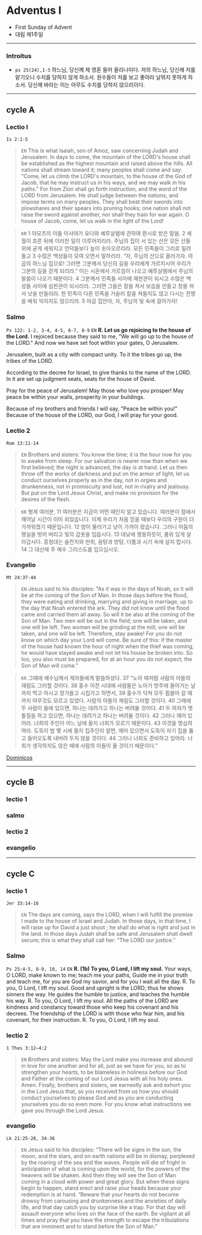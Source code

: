# Adventus I
* First Sunday of Advent
* 대림 제1주일

---

### Introitus
- `ps 25(24),1-3` 하느님, 당신께 제 영혼 들어 올리나이다. 저의 하느님, 당신께 저를 맡기오니 수치를 당하지 않게 하소서. 원수들이 저를 보고 좋아라 날뛰지 못하게 하소서. 당신께 바라는 이는 아무도 수치를 당하지 않으리이다.

---
## cycle A 
###  Lectio I
`Is 2:1-5`
> `EN` This is what Isaiah, son of Amoz,
saw concerning Judah and Jerusalem.
In days to come,
the mountain of the LORD's house
shall be established as the highest mountain
and raised above the hills.
All nations shall stream toward it;
many peoples shall come and say:
"Come, let us climb the LORD's mountain,
to the house of the God of Jacob,
that he may instruct us in his ways,
and we may walk in his paths."
For from Zion shall go forth instruction,
and the word of the LORD from Jerusalem.
He shall judge between the nations,
and impose terms on many peoples.
They shall beat their swords into plowshares
and their spears into pruning hooks;
one nation shall not raise the sword against another,
nor shall they train for war again.
O house of Jacob, come,
let us walk in the light of the Lord!

> `KR` 1 아모츠의 아들 이사야가 유다와 예루살렘에 관하여 환시로 받은 말씀.
2 세월이 흐른 뒤에 이러한 일이 이루어지리라.
주님의 집이 서 있는 산은 모든 산들 위에 굳게 세워지고
언덕들보다 높이 솟아오르리라.
모든 민족들이 그리로 밀려들고
3 수많은 백성들이 모여 오면서 말하리라.
“자, 주님의 산으로 올라가자. 야곱의 하느님 집으로!
그러면 그분께서 당신의 길을 우리에게 가르치시어
우리가 그분의 길을 걷게 되리라.”
이는 시온에서 가르침이 나오고
예루살렘에서 주님의 말씀이 나오기 때문이다.
4 그분께서 민족들 사이에 재판관이 되시고
수많은 백성들 사이에 심판관이 되시리라.
그러면 그들은 칼을 쳐서 보습을 만들고 창을 쳐서 낫을 만들리라.
한 민족이 다른 민족을 거슬러 칼을 쳐들지도 않고
다시는 전쟁을 배워 익히지도 않으리라.
5 야곱 집안아, 자, 주님의 빛 속에 걸어가자!

### Salmo
`Ps 122: 1-2, 3-4, 4-5, 6-7, 8-9`
`EN` **R. Let us go rejoicing to the house of the Lord.**
I rejoiced because they said to me,
"We will go up to the house of the LORD."
And now we have set foot
within your gates, O Jerusalem.

Jerusalem, built as a city
with compact unity.
To it the tribes go up,
the tribes of the LORD.

According to the decree for Israel,
to give thanks to the name of the LORD.
In it are set up judgment seats,
seats for the house of David.

Pray for the peace of Jerusalem!
May those who love you prosper!
May peace be within your walls,
prosperity in your buildings.

Because of my brothers and friends
I will say, "Peace be within you!"
Because of the house of the LORD, our God,
I will pray for your good.


### Lectio 2
`Rom 13:11-14`
> `EN` Brothers and sisters:
You know the time;
it is the hour now for you to awake from sleep.
For our salvation is nearer now than when we first believed;
the night is advanced, the day is at hand.
Let us then throw off the works of darkness
and put on the armor of light;
let us conduct ourselves properly as in the day,
not in orgies and drunkenness,
not in promiscuity and lust,
not in rivalry and jealousy.
But put on the Lord Jesus Christ,
and make no provision for the desires of the flesh.

> `KR` 형제 여러분, 11 여러분은 지금이 어떤 때인지 알고 있습니다.
여러분이 잠에서 깨어날 시간이 이미 되었습니다.
이제 우리가 처음 믿을 때보다 우리의 구원이 더 가까워졌기 때문입니다.
12 밤이 물러가고 낮이 가까이 왔습니다.
그러니 어둠의 행실을 벗어 버리고 빛의 갑옷을 입읍시다.
13 대낮에 행동하듯이, 품위 있게 살아갑시다.
흥청대는 술잔치와 만취, 음탕과 방탕, 다툼과 시기 속에 살지 맙시다.
14 그 대신에 주 예수 그리스도를 입으십시오.


### Evangelio
`Mt 24:37-44`
> `EN` Jesus said to his disciples:
"As it was in the days of Noah,
so it will be at the coming of the Son of Man.
In those days before the flood,
they were eating and drinking,
marrying and giving in marriage,
up to the day that Noah entered the ark.
They did not know until the flood came and carried them all away.
So will it be also at the coming of the Son of Man.
Two men will be out in the field;
one will be taken, and one will be left.
Two women will be grinding at the mill;
one will be taken, and one will be left.
Therefore, stay awake!
For you do not know on which day your Lord will come.
Be sure of this: if the master of the house
had known the hour of night when the thief was coming,
he would have stayed awake
and not let his house be broken into.
So too, you also must be prepared,
for at an hour you do not expect, the Son of Man will come."

> `KR` 그때에 예수님께서 제자들에게 말씀하셨다.
37 “노아 때처럼 사람의 아들의 재림도 그러할 것이다.
38 홍수 이전 시대에 사람들은 노아가 방주에 들어가는 날까지
먹고 마시고 장가들고 시집가고 하면서,
39 홍수가 닥쳐 모두 휩쓸어 갈 때까지 아무것도 모르고 있었다.
사람의 아들의 재림도 그러할 것이다.
40 그때에 두 사람이 들에 있으면, 하나는 데려가고 하나는 버려둘 것이다.
41 두 여자가 맷돌질을 하고 있으면, 하나는 데려가고 하나는 버려둘 것이다.
42 그러니 깨어 있어라. 너희의 주인이 어느 날에 올지 너희가 모르기 때문이다.
43 이것을 명심하여라. 도둑이 밤 몇 시에 올지 집주인이 알면,
깨어 있으면서 도둑이 자기 집을 뚫고 들어오도록 내버려 두지 않을 것이다.
44 그러니 너희도 준비하고 있어라.
너희가 생각하지도 않은 때에 사람의 아들이 올 것이기 때문이다.”



[Dominicos](https://www.dominicos.org/predicacion/homilia/27-11-2022/)


---
## cycle B
### lectio 1
### salmo
### lectio 2
### evangelio


---
## cycle C
### lectio 1
`Jer 33:14-16`
> `EN` The days are coming, says the LORD, 
    when I will fulfill the promise 
    I made to the house of Israel and Judah.
In those days, in that time, 
    I will raise up for David a just shoot ; 
    he shall do what is right and just in the land.
In those days Judah shall be safe 
    and Jerusalem shall dwell secure; 
    this is what they shall call her: 
    “The LORD our justice.”


### Salmo
`Ps 25:4-5, 8-9, 10, 14`
`EN` **R. (1b)  To you, O Lord, I lift my soul.**
Your ways, O LORD, make known to me;
   teach me your paths,
Guide me in your truth and teach me,
   for you are God my savior,
   and for you I wait all the day. 
R. To you, O Lord, I lift my soul.
Good and upright is the LORD;
   thus he shows sinners the way.
He guides the humble to justice,
   and teaches the humble his way. 
R. To you, O Lord, I lift my soul.
All the paths of the LORD are kindness and constancy
   toward those who keep his covenant and his decrees.
The friendship of the LORD is with those who fear him,
   and his covenant, for their instruction. 
R. To you, O Lord, I lift my soul.

### lectio 2
`1 Thes 3:12—4:2`
> `EN` Brothers and sisters:
May the Lord make you increase and abound in love
for one another and for all,
just as we have for you, 
so as to strengthen your hearts, 
to be blameless in holiness before our God and Father 
at the coming of our Lord Jesus with all his holy ones.  Amen.
Finally, brothers and sisters, 
we earnestly ask and exhort you in the Lord Jesus that,
as you received from us 
how you should conduct yourselves to please God
and as you are conducting yourselves
you do so even more.
For you know what instructions we gave you through the Lord Jesus.

### evangelio
`Lk 21:25-28, 34-36`
> `EN` Jesus said to his disciples:
“There will be signs in the sun, the moon, and the stars, 
and on earth nations will be in dismay, 
perplexed by the roaring of the sea and the waves.
People will die of fright 
in anticipation of what is coming upon the world, 
for the powers of the heavens will be shaken.
And then they will see the Son of Man 
coming in a cloud with power and great glory.
But when these signs begin to happen, 
stand erect and raise your heads 
because your redemption is at hand.
“Beware that your hearts do not become drowsy 
from carousing and drunkenness 
and the anxieties of daily life, 
and that day catch you by surprise like a trap.
For that day will assault everyone
who lives on the face of the earth.
Be vigilant at all times 
and pray that you have the strength 
to escape the tribulations that are imminent 
and to stand before the Son of Man.”